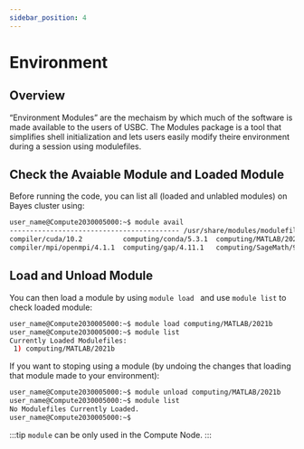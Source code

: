 ```yaml
---
sidebar_position: 4
---
```


# Environment

## Overview 

“Environment Modules” are the mechaism by which much of the software is made available to the users of USBC. The Modules package is a tool that simplifies shell initialization and lets users easily modify theire environment during a session using modulefiles.

## Check the Avaiable Module and Loaded Module

Before running the code, you can list all (loaded and unlabled modules) on Bayes cluster using:

```bash
user_name@Compute2030005000:~$ module avail
------------------------------------------ /usr/share/modules/modulefiles ------------------------------------------
compiler/cuda/10.2          computing/conda/5.3.1  computing/MATLAB/2021b
compiler/mpi/openmpi/4.1.1  computing/gap/4.11.1   computing/SageMath/9.3
```

## Load and Unload Module

You can then load a module by using `module load ` and use `module list` to check loaded module: 

```bash
user_name@Compute2030005000:~$ module load computing/MATLAB/2021b
user_name@Compute2030005000:~$ module list
Currently Loaded Modulefiles:
 1) computing/MATLAB/2021b
```

If you want to stoping using a module (by undoing the changes that loading that module made to your environment):

```bash
user_name@Compute2030005000:~$ module unload computing/MATLAB/2021b
user_name@Compute2030005000:~$ module list
No Modulefiles Currently Loaded.
user_name@Compute2030005000:~$
```

:::tip
`module` can be only used in the Compute Node.
:::